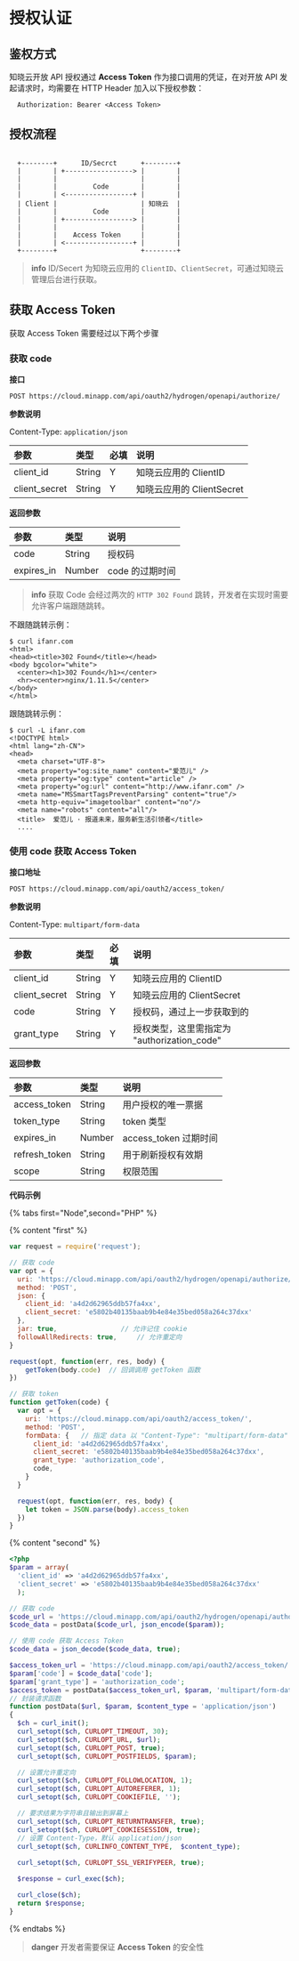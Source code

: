 # 授权认证

## 鉴权方式

知晓云开放 API 授权通过 **Access Token** 作为接口调用的凭证，在对开放 API 发起请求时，均需要在 HTTP Header 加入以下授权参数：

```
  Authorization: Bearer <Access Token>
```


## 授权流程

```

  +--------+      ID/Secrct      +--------+
  |        | +-----------------> |        |
  |        |                     |        |
  |        |         Code        |        |
  |        | <-----------------+ |        |
  | Client |                     | 知晓云  |
  |        |         Code        |        |
  |        | +-----------------> |        |
  |        |                     |        |
  |        |    Access Token     |        |
  |        | <-----------------+ |        |
  +--------+                     +--------+

```

> **info**
> ID/Secert 为知晓云应用的 `ClientID`、`ClientSecret`，可通过知晓云管理后台进行获取。


## 获取 Access Token

获取 Access Token 需要经过以下两个步骤

### 获取 code

**接口**

`POST https://cloud.minapp.com/api/oauth2/hydrogen/openapi/authorize/`

**参数说明**

Content-Type: `application/json`

| 参数          | 类型    | 必填 | 说明 |
| :------------ | :----- | :-- | :-- |
| client_id     | String | Y  | 知晓云应用的 ClientID |
| client_secret | String | Y  | 知晓云应用的 ClientSecret |

**返回参数**

| 参数        | 类型   | 说明 |
| :--------- | :----- | :-- |
| code       | String | 授权码 |
| expires_in | Number | code 的过期时间 |

> **info**
> 获取 Code 会经过两次的 `HTTP 302 Found` 跳转，开发者在实现时需要允许客户端跟随跳转。

不跟随跳转示例：

```
$ curl ifanr.com
<html>
<head><title>302 Found</title></head>
<body bgcolor="white">
  <center><h1>302 Found</h1></center>
  <hr><center>nginx/1.11.5</center>
</body>
</html>
```

跟随跳转示例：

```
$ curl -L ifanr.com
<!DOCTYPE html>
<html lang="zh-CN">
<head>
  <meta charset="UTF-8">
  <meta property="og:site_name" content="爱范儿" />
  <meta property="og:type" content="article" />
  <meta property="og:url" content="http://www.ifanr.com" />
  <meta name="MSSmartTagsPreventParsing" content="true"/>
  <meta http-equiv="imagetoolbar" content="no"/>
  <meta name="robots" content="all"/>
  <title>  爱范儿 · 报道未来，服务新生活引领者</title>
  ....
```

### 使用 code 获取 Access Token

**接口地址**

`POST https://cloud.minapp.com/api/oauth2/access_token/`

**参数说明**

Content-Type: `multipart/form-data`

| 参数           | 类型   | 必填 | 说明 |
| :------------ | :----- | :-- | :-- |
| client_id     | String | Y   | 知晓云应用的 ClientID |
| client_secret | String | Y   | 知晓云应用的 ClientSecret |
| code          | String | Y   | 授权码，通过上一步获取到的 |
| grant_type    | String | Y   | 授权类型，这里需指定为 "authorization_code" |

**返回参数**

| 参数           | 类型   | 说明 |
| :----------   | :----- | :-- |
| access_token  | String | 用户授权的唯一票据 |
| token_type    | String | token 类型 |
| expires_in    | Number | access_token 过期时间 |
| refresh_token | String | 用于刷新授权有效期 |
| scope         | String | 权限范围 |

**代码示例** 

{% tabs first="Node",second="PHP" %}

{% content "first" %}

  ```js
  var request = require('request');

  // 获取 code
  var opt = {
    uri: 'https://cloud.minapp.com/api/oauth2/hydrogen/openapi/authorize/',
    method: 'POST',
    json: {
      client_id: 'a4d2d62965ddb57fa4xx',
      client_secret: 'e5802b40135baab9b4e84e35bed058a264c37dxx'
    },
    jar: true,                // 允许记住 cookie 
    followAllRedirects: true,     // 允许重定向
  }

  request(opt, function(err, res, body) {
      getToken(body.code)  // 回调调用 getToken 函数
  })

  // 获取 token
  function getToken(code) {
    var opt = {
      uri: 'https://cloud.minapp.com/api/oauth2/access_token/',
      method: 'POST',
      formData: {   // 指定 data 以 "Content-Type": "multipart/form-data" 传送
        client_id: 'a4d2d62965ddb57fa4xx',
        client_secret: 'e5802b40135baab9b4e84e35bed058a264c37dxx',
        grant_type: 'authorization_code',
        code,
      }
    }

    request(opt, function(err, res, body) {
      let token = JSON.parse(body).access_token
    })
  }
  ```

{% content "second" %}

```php
<?php
$param = array(
  'client_id' => 'a4d2d62965ddb57fa4xx',
  'client_secret' => 'e5802b40135baab9b4e84e35bed058a264c37dxx'
  );

// 获取 code
$code_url = 'https://cloud.minapp.com/api/oauth2/hydrogen/openapi/authorize/';
$code_data = postData($code_url, json_encode($param));

// 使用 code 获取 Access Token
$code_data = json_decode($code_data, true);

$access_token_url = 'https://cloud.minapp.com/api/oauth2/access_token/';
$param['code'] = $code_data['code'];
$param['grant_type'] = 'authorization_code';
$access_token = postData($access_token_url, $param, 'multipart/form-data'); // 获取到的 Access Token
// 封装请求函数
function postData($url, $param, $content_type = 'application/json') 
{
  $ch = curl_init();
  curl_setopt($ch, CURLOPT_TIMEOUT, 30);
  curl_setopt($ch, CURLOPT_URL, $url);
  curl_setopt($ch, CURLOPT_POST, true);
  curl_setopt($ch, CURLOPT_POSTFIELDS, $param);

  // 设置允许重定向
  curl_setopt($ch, CURLOPT_FOLLOWLOCATION, 1);
  curl_setopt($ch, CURLOPT_AUTOREFERER, 1);
  curl_setopt($ch, CURLOPT_COOKIEFILE, '');

  // 要求结果为字符串且输出到屏幕上
  curl_setopt($ch, CURLOPT_RETURNTRANSFER, true);
  curl_setopt($ch, CURLOPT_COOKIESESSION, true);
  // 设置 Content-Type，默认 application/json
  curl_setopt($ch, CURLINFO_CONTENT_TYPE,  $content_type);
  
  curl_setopt($ch, CURLOPT_SSL_VERIFYPEER, true);

  $response = curl_exec($ch);

  curl_close($ch);
  return $response;
}
```

{% endtabs %}

> **danger**
> 开发者需要保证 **Access Token** 的安全性
